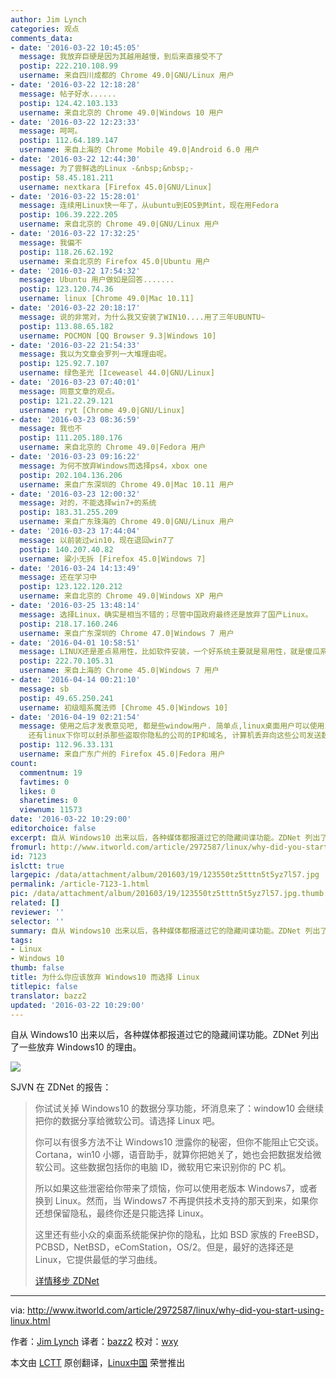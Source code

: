 ```yaml
---
author: Jim Lynch
categories: 观点
comments_data:
- date: '2016-03-22 10:45:05'
  message: 我放弃巨硬是因为其越用越慢，到后来直接受不了
  postip: 222.210.108.99
  username: 来自四川成都的 Chrome 49.0|GNU/Linux 用户
- date: '2016-03-22 12:18:28'
  message: 帖子好水......
  postip: 124.42.103.133
  username: 来自北京的 Chrome 49.0|Windows 10 用户
- date: '2016-03-22 12:23:33'
  message: 呵呵。
  postip: 112.64.189.147
  username: 来自上海的 Chrome Mobile 49.0|Android 6.0 用户
- date: '2016-03-22 12:44:30'
  message: 为了尝鲜选的Linux -&nbsp;&nbsp;-
  postip: 58.45.181.211
  username: nextkara [Firefox 45.0|GNU/Linux]
- date: '2016-03-22 15:28:01'
  message: 连续用Linux快一年了，从ubuntu到EOS到Mint，现在用Fedora
  postip: 106.39.222.205
  username: 来自北京的 Chrome 49.0|GNU/Linux 用户
- date: '2016-03-22 17:32:25'
  message: 我偏不
  postip: 118.26.62.192
  username: 来自北京的 Firefox 45.0|Ubuntu 用户
- date: '2016-03-22 17:54:32'
  message: Ubuntu 用户做如是回答.......
  postip: 123.120.74.36
  username: linux [Chrome 49.0|Mac 10.11]
- date: '2016-03-22 20:18:17'
  message: 说的非常对，为什么我又安装了WIN10....用了三年UBUNTU~
  postip: 113.88.65.182
  username: POCMON [QQ Browser 9.3|Windows 10]
- date: '2016-03-22 21:54:33'
  message: 我以为文章会罗列一大堆理由呢。
  postip: 125.92.7.107
  username: 绿色圣光 [Iceweasel 44.0|GNU/Linux]
- date: '2016-03-23 07:40:01'
  message: 同意文章的观点。
  postip: 121.22.29.121
  username: ryt [Chrome 49.0|GNU/Linux]
- date: '2016-03-23 08:36:59'
  message: 我也不
  postip: 111.205.180.176
  username: 来自北京的 Chrome 49.0|Fedora 用户
- date: '2016-03-23 09:16:22'
  message: 为何不放弃Windows而选择ps4，xbox one
  postip: 202.104.136.206
  username: 来自广东深圳的 Chrome 49.0|Mac 10.11 用户
- date: '2016-03-23 12:00:32'
  message: 对的，不能选择win7+的系统
  postip: 183.31.255.209
  username: 来自广东珠海的 Chrome 49.0|GNU/Linux 用户
- date: '2016-03-23 17:44:04'
  message: 以前装过win10，现在退回win7了
  postip: 140.207.40.82
  username: 粱小无拆 [Firefox 45.0|Windows 7]
- date: '2016-03-24 14:13:49'
  message: 还在学习中
  postip: 123.122.120.212
  username: 来自北京的 Chrome 49.0|Windows XP 用户
- date: '2016-03-25 13:48:14'
  message: 选择Linux，确实是相当不错的；尽管中国政府最终还是放弃了国产Linux。
  postip: 218.17.160.246
  username: 来自广东深圳的 Chrome 47.0|Windows 7 用户
- date: '2016-04-01 10:58:51'
  message: LINUX还是差点易用性，比如软件安装，一个好系统主要就是易用性，就是傻瓜系统，毕竟好多用电脑的人对于电脑基础不是很懂的，也不知道什么命令，需要的就是拿起就用，LINUX如果不考虑大众的基本需求的话，走不远。。。。。。还有兼容问题，无法兼容win的软件是硬伤，毕竟现在流行的软件都是WIN的，虽然有WINE，但是说实话真心不怎么样。如果LINUX还是这样闭关自守的，不考虑易用傻瓜系统兼容，那么就只能越来越没落，自娱自乐的系统是无法让大多数人接受的
  postip: 222.70.105.31
  username: 来自上海的 Chrome 45.0|Windows 7 用户
- date: '2016-04-14 00:21:10'
  message: sb
  postip: 49.65.250.241
  username: 初级暗系魔法师 [Chrome 45.0|Windows 10]
- date: '2016-04-19 02:21:54'
  message: 使用之后才发表意见吧, 都是些window用户. 简单点,linux桌面用户可以使用IP伪装,隐藏你的上网记录. 呵呵,window下也可以,但是需要购买专用软件.
    还有linux下你可以封杀那些盗取你隐私的公司的IP和域名, 计算机丢弃向这些公司发送数据包.
  postip: 112.96.33.131
  username: 来自广东广州的 Firefox 45.0|Fedora 用户
count:
  commentnum: 19
  favtimes: 0
  likes: 0
  sharetimes: 0
  viewnum: 11573
date: '2016-03-22 10:29:00'
editorchoice: false
excerpt: 自从 Windows10 出来以后，各种媒体都报道过它的隐藏间谍功能。ZDNet 列出了一些放弃 Windows10 的理由。
fromurl: http://www.itworld.com/article/2972587/linux/why-did-you-start-using-linux.html
id: 7123
islctt: true
largepic: /data/attachment/album/201603/19/123550tz5tttn5t5yz7l57.jpg
permalink: /article-7123-1.html
pic: /data/attachment/album/201603/19/123550tz5tttn5t5yz7l57.jpg.thumb.jpg
related: []
reviewer: ''
selector: ''
summary: 自从 Windows10 出来以后，各种媒体都报道过它的隐藏间谍功能。ZDNet 列出了一些放弃 Windows10 的理由。
tags:
- Linux
- Windows 10
thumb: false
title: 为什么你应该放弃 Windows10 而选择 Linux
titlepic: false
translator: bazz2
updated: '2016-03-22 10:29:00'
---
```


自从 Windows10 出来以后，各种媒体都报道过它的隐藏间谍功能。ZDNet 列出了一些放弃 Windows10 的理由。


![](/data/attachment/album/201603/19/123550tz5tttn5t5yz7l57.jpg)


SJVN 在 ZDNet 的报告：



> 
> 你试试关掉 Windows10 的数据分享功能，坏消息来了：window10 会继续把你的数据分享给微软公司。请选择 Linux 吧。
> 
> 
> 你可以有很多方法不让 Windows10 泄露你的秘密，但你不能阻止它交谈。Cortana，win10 小娜，语音助手，就算你把她关了，她也会把数据发给微软公司。这些数据包括你的电脑 ID，微软用它来识别你的 PC 机。
> 
> 
> 所以如果这些泄密给你带来了烦恼，你可以使用老版本 Windows7，或者换到 Linux。然而，当 Windows7 不再提供技术支持的那天到来，如果你还想保留隐私，最终你还是只能选择 Linux。
> 
> 
> 这里还有些小众的桌面系统能保护你的隐私，比如 BSD 家族的 FreeBSD，PCBSD，NetBSD，eComStation，OS/2。但是，最好的选择还是 Linux，它提供最低的学习曲线。
> 
> 
> [详情移步 ZDNet](http://www.zdnet.com/article/sick-of-windows-spying-on-you-go-linux/)
> 
> 
> 




---


via: <http://www.itworld.com/article/2972587/linux/why-did-you-start-using-linux.html>


作者：[Jim Lynch](http://www.itworld.com/author/Jim-Lynch/) 译者：[bazz2](https://github.com/bazz2) 校对：[wxy](https://github.com/wxy)


本文由 [LCTT](https://github.com/LCTT/TranslateProject) 原创翻译，[Linux中国](https://linux.cn/) 荣誉推出